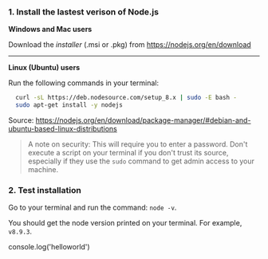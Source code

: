 ### 1. Install the lastest verison of Node.js

**Windows and Mac users**

Download the _installer_ (.msi or .pkg) from https://nodejs.org/en/download

---

**Linux (Ubuntu) users**

Run the following commands in your terminal:

```sh
  curl -sL https://deb.nodesource.com/setup_8.x | sudo -E bash -
  sudo apt-get install -y nodejs
```

Source: https://nodejs.org/en/download/package-manager/#debian-and-ubuntu-based-linux-distributions

> A note on security: This will require you to enter a password. Don't execute a script on your terminal if you don't trust its source, especially if they use the `sudo` command to get admin access to your machine.

### 2. Test installation

Go to your terminal and run the command: `node -v`.

You should get the node version printed on your terminal. For example, `v8.9.3`.

console.log('helloworld')